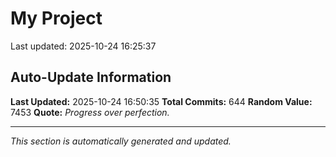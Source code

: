 # My Project


Last updated: 2025-10-24 16:25:37











































































































































































































































































































































































































































































































































































































































































































































































































































































































































































































































































## Auto-Update Information

**Last Updated:** 2025-10-24 16:50:35
**Total Commits:** 644
**Random Value:** 7453
**Quote:** _Progress over perfection._

---
_This section is automatically generated and updated._